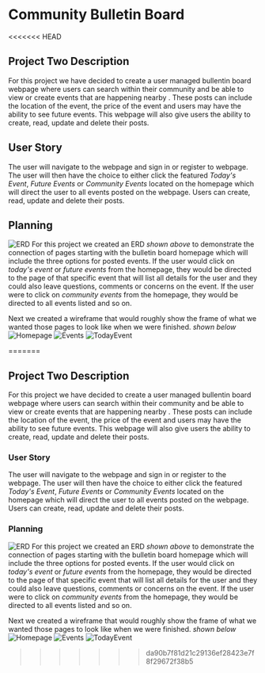 
# Community Bulletin Board
<<<<<<< HEAD

## Project Two Description
For this project we have decided to create a user managed bullentin board webpage where users can search within their community and be able to view or create events that are happening nearby . These posts can include the location of the event, the price of the event and users may have the ability to see future events. This webpage will also give users the ability to create, read, update and delete their posts. 

## User Story
The user will navigate to the webpage and sign in or register to webpage. The user will then have the choice to either click the featured *Today's Event*, *Future Events* or *Community Events* located on the homepage which will direct the user to all events posted on the webpage. Users can create, read, update and delete their posts.

## Planning
![ERD](ERD.png)
For this project we created an ERD *shown above* to demonstrate the connection of pages starting with the bulletin board homepage which will include the three options for posted events. If the user would click on *today's event* or *future events* from the homepage, they would be directed to the page of that specific event that will list all details for the user and they could also leave questions, comments or concerns on the event. If the user were to click on *community events* from the homepage, they would be directed to all events listed and so on.

Next we created a wireframe that would roughly show the frame of what we wanted those pages to look like when we were finished. *shown below*
![Homepage](Homepage-Wireframe.png)
![Events](Events-Wireframe.png)
![TodayEvent](Today-Wireframe.png)

=======
## Project Two Description
For this project we have decided to create a user managed bullentin board webpage where users can search within their community and be able to view or create events that are happening nearby . These posts can include the location of the event, the price of the event and users may have the ability to see future events. This webpage will also give users the ability to create, read, update and delete their posts.

### User Story
The user will navigate to the webpage and sign in or register to the webpage. The user will then have the choice to either click the featured *Today's Event*, *Future Events* or *Community Events* located on the homepage which will direct the user to all events posted on the webpage. Users can create, read, update and delete their posts.

### Planning
![ERD](ERD.png) 
For this project we created an ERD *shown above* to demonstrate the connection of pages starting with the bulletin board homepage which will include the three options for posted events. If the user would click on *today's event* or *future events* from the homepage, they would be directed to the page of that specific event that will list all details for the user and they could also leave questions, comments or concerns on the event. If the user were to click on *community events* from the homepage, they would be directed to all events listed and so on.

Next we created a wireframe that would roughly show the frame of what we wanted those pages to look like when we were finished. *shown below* 
![Homepage](Homepage-Wireframe.png) 
![Events](Events-Wireframe.png)
![TodayEvent](Today-Wireframe.png)
>>>>>>> da90b7f81d21c29136ef28423e7f8f29672f38b5

